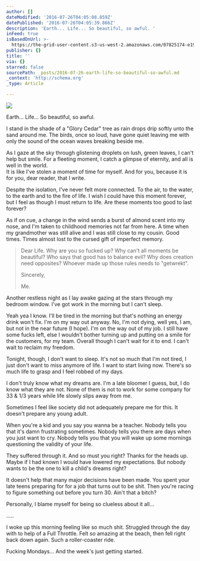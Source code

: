 ```yaml
---
author: []
dateModified: '2016-07-26T04:05:08.859Z'
datePublished: '2016-07-26T04:05:39.866Z'
description: 'Earth... Life... So beautiful, so awful. '
inFeed: true
isBasedOnUrl: >-
  https://the-grid-user-content.s3-us-west-2.amazonaws.com/07825174-e197-4c44-b8c9-6615c25c6b5c.jpg
publisher: {}
title: ''
via: {}
starred: false
sourcePath: _posts/2016-07-26-earth-life-so-beautiful-so-awful.md
_context: 'http://schema.org'
_type: Article

---
```

![](https://the-grid-user-content.s3-us-west-2.amazonaws.com/07825174-e197-4c44-b8c9-6615c25c6b5c.jpg)

Earth... Life... So beautiful, so awful. 

I stand in the shade of a "Glory Cedar" tree as rain drops drip softly unto the sand around me. The birds, once so loud, have gone quiet leaving me with only the sound of the ocean waves breaking beside me. 

As I gaze at the sky through glistening droplets on lush, green leaves, I can't help but smile. For a fleeting moment, I catch a glimpse of eternity, and all is well in the world.   
It is like I've stolen a moment of time for myself. And for you, because it is for you, dear reader, that I write.

Despite the isolation, I've never felt more connected. To the air, to the water, to the earth and to the fire of life. I wish I could have this moment forever, but I feel as though I must return to life. Are these moments too good to last forever?

As if on cue, a change in the wind sends a burst of almond scent into my nose, and I'm taken to childhood memories not far from here. A time when my grandmother was still alive and I was still close to my cousin. Good times. Times almost lost to the cursed gift of imperfect memory.

> Dear Life. Why are you so fucked up? Why can't all moments be beautiful? Who says that good has to balance evil? Why does creation need opposites? Whoever made up those rules needs to "getwrekt". 
> 
> Sincerely, 
> 
> Me.

Another restless night as I lay awake gazing at the stars through my bedroom window. I've got work in the morning but I can't sleep.

Yeah yea I know. I'll be tired in the morning but that's nothing an energy drink won't fix. I'm on my way out anyway. No, I'm not dying, well yes, I am, but not in the near future (I hope). I'm on the way out of my job. I still have some fucks left, else I wouldn't bother turning up and putting on a smile for the customers, for my team. Overall though I can't wait for it to end. I can't wait to reclaim my freedom. 

Tonight, though, I don't want to sleep. It's not so much that I'm not tired, I just don't want to miss anymore of life. I want to start living now. There's so much life to grasp and I feel robbed of my days.

I don't truly know what my dreams are. I'm a late bloomer I guess, but, I do know what they are not. None of them is not to work for some company for 33 & 1/3 years while life slowly slips away from me.

Sometimes I feel like society did not adequately prepare me for this. It doesn't prepare any young adult.

When you're a kid and you say you wanna be a teacher. Nobody tells you that it's damn frustrating sometimes. Nobody tells you there are days when you just want to cry. Nobody tells you that you will wake up some mornings questioning the validity of your life.

They suffered through it. And so must you right? Thanks for the heads up. Maybe if I had known I would have lowered my expectations. But nobody wants to be the one to kill a child's dreams right?

It doesn't help that many major decisions have been made. You spent your late teens preparing for for a job that turns out to be shit. Then you're racing to figure something out before you turn 30\. Ain't that a bitch?

Personally, I blame myself for being so clueless about it all...

.....

I woke up this morning feeling like so much shit. Struggled through the day with to help of a Full Throttle. Felt so amazing at the beach, then fell right back down again. Such a roller-coaster ride.

Fucking Mondays... And the week's just getting started.